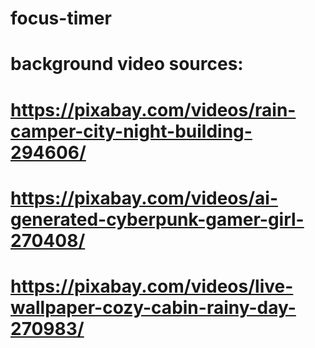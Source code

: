 # focus-timer

# background video sources:

# https://pixabay.com/videos/rain-camper-city-night-building-294606/

# https://pixabay.com/videos/ai-generated-cyberpunk-gamer-girl-270408/

# https://pixabay.com/videos/live-wallpaper-cozy-cabin-rainy-day-270983/
